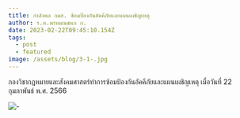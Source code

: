 ```yaml
---
title: กำลังพล กมส. ซ้อมป้องกันอัคคีภัยและแผนเผชิญเหตุ
author: ร.ต.พรหมณชนก ก.
date: 2023-02-22T09:45:10.154Z
tags:
  - post
  - featured
image: /assets/blog/3-1-.jpg
---
```

กองวิชากฎหมายและสังคมศาสตร์ทำการซ้อมป้องกันอัคคีภัยและแผนเผชิญเหตุ เมื่อวันที่ 22 กุมภาพันธ์ พ.ศ. 2566

![-](/assets/blog/1-1-.jpg "-")